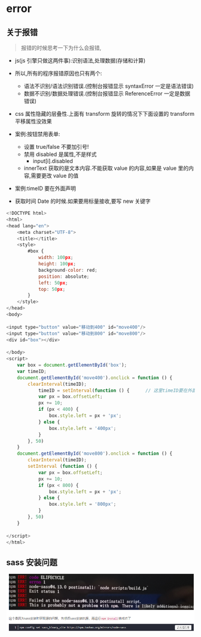 # error

## 关于报错

> 报错的时候思考一下为什么会报错,

- js(js 引擎只做这两件事):识别语法,处理数据(存储和计算)
- 所以,所有的程序报错原因也只有两个:

  - 语法不识别/语法识别错误.(控制台报错显示 syntaxError 一定是语法错误)
  - 数据不识别/数据处理错误.(控制台报错显示 ReferenceError 一定是数据错误)

- css 属性隐藏的层叠性.上面有 transform 旋转的情况下下面设置的 transform 平移属性没效果

- 案例:按钮禁用表单:

  - 设置 true/false 不要加引号!
  - 禁用 disabled 是属性,不是样式
    - input[i].disabled
  - innerText 获取的是文本内容.不能获取 value 的内容,如果是 value 里的内容,需要更改 value 的值

- 案例:timeID 要在外面声明
- 获取时间 Date 的时候.如果要用标量接收,要写 new 关键字

```js
<!DOCTYPE html>
<html>
<head lang="en">
    <meta charset="UTF-8">
    <title></title>
    <style>
        #box {
            width: 100px;
            height: 100px;
            background-color: red;
            position: absolute;
            left: 50px;
            top: 50px;
        }
    </style>
</head>
<body>

<input type="button" value="移动到400" id="move400"/>
<input type="button" value="移动到800" id="move800"/>
<div id="box"></div>

</body>
<script>
    var box = document.getElementById('box');
    var timeID;
    document.getElementById('move400').onclick = function () {
        clearInterval(timeID);
            timeID = setInterval(function () {      // 这里timeID要在外面声明!
            var px = box.offsetLeft;
            px += 10;
            if (px < 400) {
                box.style.left = px + 'px';
            } else {
                box.style.left = '400px';
            }
        }, 50)
    }
    document.getElementById('move800').onclick = function () {
        clearInterval(timeID);
        setInterval (function () {
            var px = box.offsetLeft;
            px += 10;
            if (px < 800) {
                box.style.left = px + 'px';
            } else {
                box.style.left = '800px';
            }
        }, 50)
    }

</script>
</html>
```

## sass 安装问题

![1585903380792](/images/1585903380792.png)
